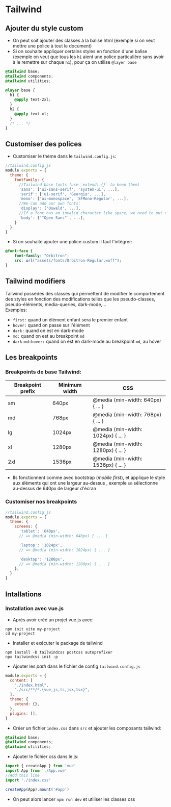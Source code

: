 # Tailwind


## Ajouter du style custom
- On peut soit ajouter des classes à la balise html (exemple si on veut mettre une police à tout le document)
- Si on souhaite appliquer certains styles en fonction d'une balise (exemple on veut que tous les ``h1`` aient une police particulière sans avoir à le remettre sur chaque ``h1``), pour ça on utilise ``@layer base``
```css
@tailwind base;
@tailwind components;
@tailwind utilities;

@layer base {
  h1 {
    @apply text-2xl;
  }
  h2 {
    @apply text-xl;
  }
  /* ... */
}
```

## Customiser des polices
+ Customiser le thème dans le ``tailwind.config.js``:
```js
//tailwind.config.js
module.exports = {
  theme: {
    fontFamily: {
      //Tailwind base fonts (use `extend: {}` to keep them)
      'sans': ['ui-sans-serif', 'system-ui', ...],
      'serif': ['ui-serif', 'Georgia', ...],
      'mono': ['ui-monospace', 'SFMono-Regular', ...],
      //We can add our own fonts:
      'display': ['Oswald', ...],
      //If a font has an invalid character like space, we need to put doubles quotes or escape the character
      'body': ['"Open Sans"', ...],
    }
  }
}
```
+ Si on souhaite ajouter une police custom il faut l'intégrer:
```css
@font-face {
    font-family: "Orbitron";
    src: url("assets/fonts/Orbitron-Regular.woff");
}
```

## Tailwind modifiers
Tailwind possèdes des classes qui permettent de modifier le comportement des styles en fonction des modifications telles que les pseudo-classes, pseudo-éléments, media-queries, dark-mode,...  
Exemples:
- ``first:`` quand un élément enfant sera le premier enfant
- ``hover:`` quand on passe sur l'élément
- ``dark:`` quand on est en dark-mode
- ``md:`` quand on est au breakpoint ``md``
- ``dark:md:hover:`` quand on est en dark-mode au breakpoint ``md``, au hover

## Les breakpoints
### Breakpoints de base Tailwind:
| Breakpoint prefix	| Minimum width	| CSS |
|-------------------|---------------|-----|
| sm	| 640px	| @media (min-width: 640px) { ... } |
| md	| 768px	| @media (min-width: 768px) { ... } |
| lg	| 1024px	| @media (min-width: 1024px) { ... } |
| xl	| 1280px	| @media (min-width: 1280px) { ... } |
| 2xl	| 1536px	| @media (min-width: 1536px) { ... } |
+ Ils fonctionnent comme avec bootstrap (*mobile first*), et applique le style aux éléments qui ont une largeur au-dessus , exemple ``sm`` sélectionne au-dessus de 640px de largeur d'écran 

### Customiser nos breakpoints
```js
//tailwind.config.js
module.exports = {
  theme: {
    screens: {
      'tablet': '640px',
      // => @media (min-width: 640px) { ... }

      'laptop': '1024px',
      // => @media (min-width: 1024px) { ... }

      'desktop': '1280px',
      // => @media (min-width: 1280px) { ... }
    },
  }
}
```

## Intallations

### Installation avec vue.js
- Après avoir créé un projet vue.js avec:
```
npm init vite my-project
cd my-project
```
- Installer et exécuter le package de tailwind
```
npm install -D tailwindcss postcss autoprefixer
npx tailwindcss init -p
```
- Ajouter les *path* dans le fichier de config ``tailwind.config.js``
```js
module.exports = {
  content: [
    "./index.html",
    "./src/**/*.{vue,js,ts,jsx,tsx}",
  ],
  theme: {
    extend: {},
  },
  plugins: [],
}
```
- Créer un fichier ``index.css`` dans ``src`` et ajouter les composants tailwind:
```css
@tailwind base;
@tailwind components;
@tailwind utilities;
``` 
- Ajouter le fichier css dans le js:
```js
import { createApp } from 'vue'
import App from './App.vue'
//Add this line
import './index.css'

createApp(App).mount('#app')
```
- On peut alors lancer ``npm run dev`` et utiliser les classes css
